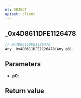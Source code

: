 ```yaml
---
ns: OBJECT
apiset: client
---
```

## _0x4D8611DFE1126478

```c
// 0x4D8611DFE1126478
Any _0x4D8611DFE1126478(Any p0);
```


## Parameters
* **p0**:

## Return value